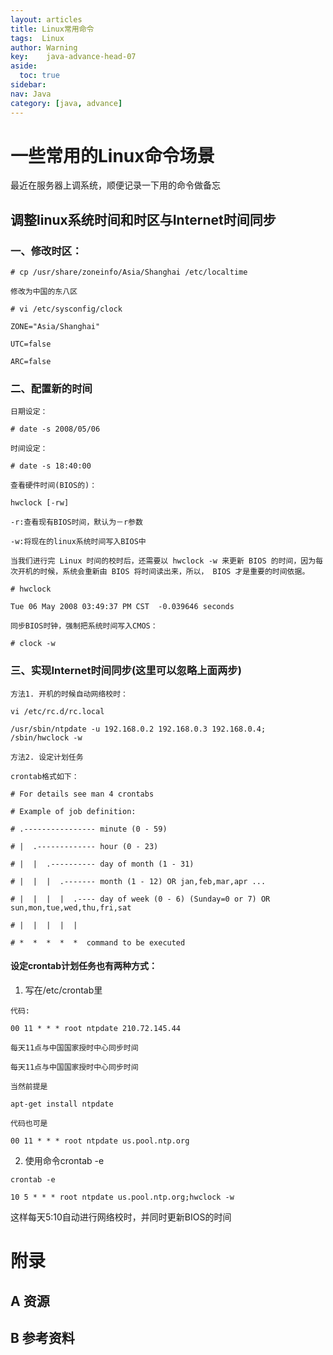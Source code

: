 ```yaml
---
layout: articles
title: Linux常用命令
tags:  Linux
author: Warning
key:    java-advance-head-07
aside:
  toc: true
sidebar:
nav: Java
category: [java, advance]
---
```



# 一些常用的Linux命令场景


最近在服务器上调系统，顺便记录一下用的命令做备忘

<!--more-->

## 调整linux系统时间和时区与Internet时间同步


### 一、修改时区：
```
# cp /usr/share/zoneinfo/Asia/Shanghai /etc/localtime

修改为中国的东八区

# vi /etc/sysconfig/clock

ZONE="Asia/Shanghai"

UTC=false

ARC=false
```
### 二、配置新的时间

```
日期设定：

# date -s 2008/05/06

时间设定：

# date -s 18:40:00

查看硬件时间(BIOS的)：

hwclock [-rw]

-r:查看现有BIOS时间，默认为－r参数

-w:将现在的linux系统时间写入BIOS中

当我们进行完 Linux 时间的校时后，还需要以 hwclock -w 来更新 BIOS 的时间，因为每次开机的时候，系统会重新由 BIOS 将时间读出来，所以， BIOS 才是重要的时间依据。

# hwclock

Tue 06 May 2008 03:49:37 PM CST  -0.039646 seconds

同步BIOS时钟，强制把系统时间写入CMOS：

# clock -w
```

### 三、实现Internet时间同步(这里可以忽略上面两步)

```
方法1. 开机的时候自动网络校时：

vi /etc/rc.d/rc.local

/usr/sbin/ntpdate -u 192.168.0.2 192.168.0.3 192.168.0.4;   /sbin/hwclock -w

方法2. 设定计划任务

crontab格式如下：

# For details see man 4 crontabs

# Example of job definition:

# .---------------- minute (0 - 59)

# |  .------------- hour (0 - 23)

# |  |  .---------- day of month (1 - 31)

# |  |  |  .------- month (1 - 12) OR jan,feb,mar,apr ...

# |  |  |  |  .---- day of week (0 - 6) (Sunday=0 or 7) OR sun,mon,tue,wed,thu,fri,sat

# |  |  |  |  |

# *  *  *  *  *  command to be executed
```

#### 设定crontab计划任务也有两种方式：

1. 写在/etc/crontab里
```
代码:

00 11 * * * root ntpdate 210.72.145.44

每天11点与中国国家授时中心同步时间

每天11点与中国国家授时中心同步时间

当然前提是

apt-get install ntpdate

代码也可是

00 11 * * * root ntpdate us.pool.ntp.org
```

2. 使用命令crontab -e

```
crontab -e

10 5 * * * root ntpdate us.pool.ntp.org;hwclock -w
```
这样每天5:10自动进行网络校时，并同时更新BIOS的时间

# 附录
## A 资源
## B 参考资料


